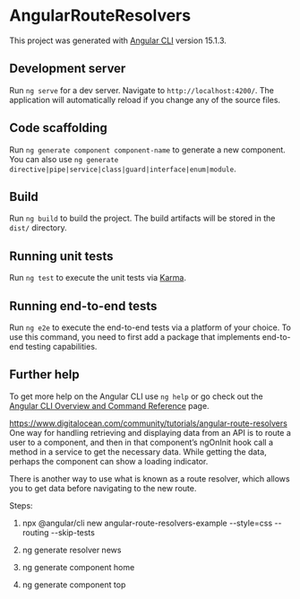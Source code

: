 # AngularRouteResolvers

This project was generated with [Angular CLI](https://github.com/angular/angular-cli) version 15.1.3.

## Development server

Run `ng serve` for a dev server. Navigate to `http://localhost:4200/`. The application will automatically reload if you change any of the source files.

## Code scaffolding

Run `ng generate component component-name` to generate a new component. You can also use `ng generate directive|pipe|service|class|guard|interface|enum|module`.

## Build

Run `ng build` to build the project. The build artifacts will be stored in the `dist/` directory.

## Running unit tests

Run `ng test` to execute the unit tests via [Karma](https://karma-runner.github.io).

## Running end-to-end tests

Run `ng e2e` to execute the end-to-end tests via a platform of your choice. To use this command, you need to first add a package that implements end-to-end testing capabilities.

## Further help

To get more help on the Angular CLI use `ng help` or go check out the [Angular CLI Overview and Command Reference](https://angular.io/cli) page.



https://www.digitalocean.com/community/tutorials/angular-route-resolvers
One way for handling retrieving and displaying data from an API is to route a user to a component, and then in that component’s ngOnInit hook call a method in a service to get the necessary data. While getting the data, perhaps the component can show a loading indicator.

There is another way to use what is known as a route resolver, which allows you to get data before navigating to the new route.

Steps:
1. npx @angular/cli new angular-route-resolvers-example --style=css --routing --skip-tests

2. ng generate resolver news

3. ng generate component home

4. ng generate component top


